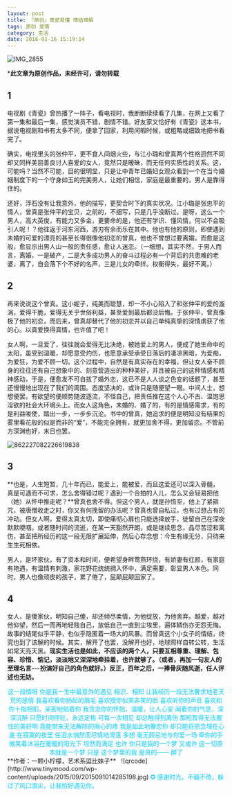```yaml
---
layout: post
title: 『原创』青瓷易懂 情结难解
tags: 原创 爱情
category: 生活
date: 2016-01-16 15:19:14
---
```


![IMG_2855](http://www.tinymood.com/wp-content/uploads/2016/01/2016011607163872.gif)

***此文章为原创作品，未经许可，请勿转载**

## 1

电视剧《青瓷》曾热播了一阵子，看电视时，我断断续续看了几集，在网上又看了第一集和最后一集，感觉演员不错，剧情不错。好友家又恰好有《青瓷》这本书，据说电视剧和书有太多不同，便拿了回家，利用闲暇时候，或粗略或细致地把书看完了。

确实，电视里头的张仲平，更不食人间烟火些，与江小璐和曾真两个性格迥然不同却又同样美丽善良讨人喜爱的女人，竟然只是暧昧，而无任何实质性的关系。这，可能吗？当然不可能，目的很明显，只是让中青年已婚妇女观众看到一个在当今婚姻制度下的一个守身如玉的完美男人，让她们相信，家庭是最重要的，男人是靠得住的。

还好，浮石没有让我意外，他的描写，更契合时下的真实状况。江小璐是张忠平的情人，曾真是张仲平的宝贝，之前的，不细写，只是几乎没断过。是呀，这么一个男人，高大英俊，有能力又多金，更要命的是，他还有学识、懂风情，何以不会吸引人呢！？他往返于河东河西，游刃有余而乐在其中。他也有他的原则，即使遇到未婚的可爱的漂亮的甚至长得很像他初恋的曾真，他也不曾想过要离婚。而愈是这般，愈显示出男人山一般的责任感，愈让人迷恋。（一细想，其实不然，于男人而言，离婚，一是破产，二是大多成功男人的奋斗过程必有一个背后的共患难的老婆，离了，自会落下个不好的名声，三是儿女的牵绊。权衡得失，最好不离。）

## 2

再来说说这个曾真。这小妮子，纯美而聪慧，却一不小心陷入了和张仲平的爱的漩涡，爱得干脆，爱得无关乎世俗利益，甚至爱到最后都没后悔。于张仲平，曾真像极了他的初恋，而后来，曾真却替代了他的初恋并以自己单纯真挚的深情虏获了他的心。以真爱换得真情，也许值了吧！

女人啊，一旦爱了，往往就会爱得无比决绝，被她爱上的男人，便成了她生命中的太阳，虽受到温暖，却愿意受灼伤，也愿意承受承受日落后的凄凉黑暗，为爱痴，为爱狂，为爱不顾一切。这个过程中，自然是有真实存在的幸福，但让女人奋不顾身的往往还有自己想象中的、刻意营造出的种种美好，并且被自己的这种情感和精神感动，于是，便愈发不可自拔了婚外恋，这已不是人人谈之色变的话题了，甚至还慢慢地出现在了我们的周围。态度坚决的，或许只是随便望一眼。中间人士，想想便罢。有欲望的便顺势随波逐流，不怪自己，把责任推在这个人心不古、温饱思淫欲的社会大环境头上。而女人这角色，未婚的、婚了的，有的是情感需求，有的是利益唆使，踏出一步，一步步沉沦。书中的曾真，她追求的便是明知没有结果的雾里看花般的似是而非的“爱”，不能完全拥有，就更加舍不得，更加留恋。不管前方深渊也好，末日也罢。

![862227082226619838](http://www.tinymood.com/wp-content/uploads/2016/01/2016011609032333.jpg)

## 3

**也是，人生短暂，几十年而已，能爱上，能被爱，而且这爱还可以深入骨髓，真是可遇而不可求，怎么舍得错过呢？遇到一个合拍的人儿，怎么又会轻易把他（她）从怀中推走呢？**曾真也舍不得。但这个男人，就是孙悟空，他上了紧箍咒，被唐僧收走之时，你又有何挽留的办法呢？曾真也曾自私过，也有过想占有的冲动。但女人啊，爱得太真太切，即使痛彻心扉也只能选择放手，徒留自己在深夜默默哽咽。或者随时间的流逝，在某一天豁然开朗，或是继续思念，品尽苦涩和离伤，甚至把所经历的这一段无限扩展延伸，然后心存念想：今生有缘无分，只待来生生死相依。

男人，是坏家伙，有了资本和时间，便希望身畔莺燕环绕，有娇妻有红颜，有家庭有艳遇，有温情有刺激，家花野花统统拥入怀中，满足需要，彰显男人本色。同时，男人也像顽皮的孩子，累了倦了，屁颠屁颠回家了。

## 4

女人，是傻家伙，明知自己傻，却还倾尽柔情，为他绽放，为他舍弃。越爱，越对他仰望，然后一而再地轻贱自己，放低自己一直到尘埃里，遍体鳞伤亦无怨无悔。
故事的结尾似乎平静，也似乎隐匿着一场大的风暴。而曾真这个小女子的情结，终究也到了该解的时候。其实，解开了也罢，没解开也好，地球照样自转公转，生活如常天亮天黑。**现实生活也是如此，不应该的两个人，只要互相尊重、理解、包容、珍惜、惦记，淡淡地又深深地牵挂着，也许就够了。（或者，再加一句友人的至理名言---扮演好自己的角色就好。）反正，百年之后，一捧骨灰随风逝，任人评述也无妨。**

<div align="center">
<span style="color: #00ccff">这一段情呀</span>
<span style="color: #00ccff"> 你是我一生中最意外的遇见</span>
<span style="color: #00ccff"> 相识、相知</span>
<span style="color: #00ccff"> 让我经历一段无法奢求地老天荒的感情</span>
<span style="color: #00ccff"> 我喜欢看你扬起的眉毛</span>
<span style="color: #00ccff"> 喜欢摸你似笑非笑的脸</span>
<span style="color: #00ccff"> 喜欢听你的声音</span>
<span style="color: #00ccff"> 喜欢和你十指相扣，亲密地贴着你</span>
<span style="color: #00ccff"> 我贪恋你的怀抱，温暖，让人心安</span>
<span style="color: #00ccff"> 闻着你的气息，深深沉醉</span>
<span style="color: #00ccff"> 只愿时间停驻，永远定格</span>
<span style="color: #00ccff"> 可每一次相见</span>
<span style="color: #00ccff"> 却总触得到离伤</span>
<span style="color: #00ccff"> 那短暂得无法握住的美好啊</span>
<span style="color: #00ccff"> 竟能带来无法解除的揪心的疼</span>
<span style="color: #00ccff"> 我是如此地眷恋你</span>
<span style="color: #00ccff"> 却只能将思念埋在心底</span>
<span style="color: #00ccff"> 在寂寞的夜里</span>
<span style="color: #00ccff"> 任泪水悄然而尽情地滑落</span>
<span style="color: #00ccff"> 多想</span>
<span style="color: #00ccff"> 毫无顾忌地与你爱一场</span>
<span style="color: #00ccff"> 牵你的手</span>
<span style="color: #00ccff"> 微笑着沐浴在暖暖的阳光下</span>
<span style="color: #00ccff"> 坦然而满足</span>
<span style="color: #00ccff"> 也许</span>
<span style="color: #00ccff"> 你只是我的一个梦</span>
<span style="color: #00ccff"> 又或许</span>
<span style="color: #00ccff"> 这一切原本就是一个梦</span>
<span style="color: #00ccff"> 只是</span>
<span style="color: #00ccff"> 这个梦里的我</span>
<span style="color: #00ccff"> 是真的——</span>
<span style="color: #00ccff"> 醉了</span>
</div>
**作者：一颗小柠檬，艺术系逗比妹子**
&nbsp;
![qrcode](http://www.tinymood.com/wp-content/uploads/2015/09/2015091014285198.jpg)
<span style="color: #00ccff">✪ 感谢时光，不偏不倚，躲过了风口浪尖，让我恰好遇见你。</span>